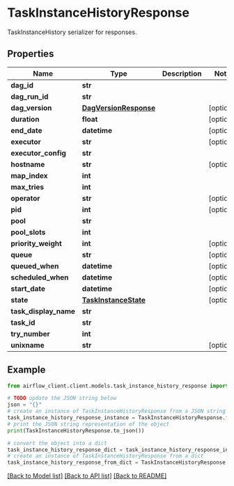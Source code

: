 # TaskInstanceHistoryResponse

TaskInstanceHistory serializer for responses.

## Properties

Name | Type | Description | Notes
------------ | ------------- | ------------- | -------------
**dag_id** | **str** |  | 
**dag_run_id** | **str** |  | 
**dag_version** | [**DagVersionResponse**](DagVersionResponse.md) |  | [optional] 
**duration** | **float** |  | [optional] 
**end_date** | **datetime** |  | [optional] 
**executor** | **str** |  | [optional] 
**executor_config** | **str** |  | 
**hostname** | **str** |  | [optional] 
**map_index** | **int** |  | 
**max_tries** | **int** |  | 
**operator** | **str** |  | [optional] 
**pid** | **int** |  | [optional] 
**pool** | **str** |  | 
**pool_slots** | **int** |  | 
**priority_weight** | **int** |  | [optional] 
**queue** | **str** |  | [optional] 
**queued_when** | **datetime** |  | [optional] 
**scheduled_when** | **datetime** |  | [optional] 
**start_date** | **datetime** |  | [optional] 
**state** | [**TaskInstanceState**](TaskInstanceState.md) |  | [optional] 
**task_display_name** | **str** |  | 
**task_id** | **str** |  | 
**try_number** | **int** |  | 
**unixname** | **str** |  | [optional] 

## Example

```python
from airflow_client.client.models.task_instance_history_response import TaskInstanceHistoryResponse

# TODO update the JSON string below
json = "{}"
# create an instance of TaskInstanceHistoryResponse from a JSON string
task_instance_history_response_instance = TaskInstanceHistoryResponse.from_json(json)
# print the JSON string representation of the object
print(TaskInstanceHistoryResponse.to_json())

# convert the object into a dict
task_instance_history_response_dict = task_instance_history_response_instance.to_dict()
# create an instance of TaskInstanceHistoryResponse from a dict
task_instance_history_response_from_dict = TaskInstanceHistoryResponse.from_dict(task_instance_history_response_dict)
```
[[Back to Model list]](../README.md#documentation-for-models) [[Back to API list]](../README.md#documentation-for-api-endpoints) [[Back to README]](../README.md)


